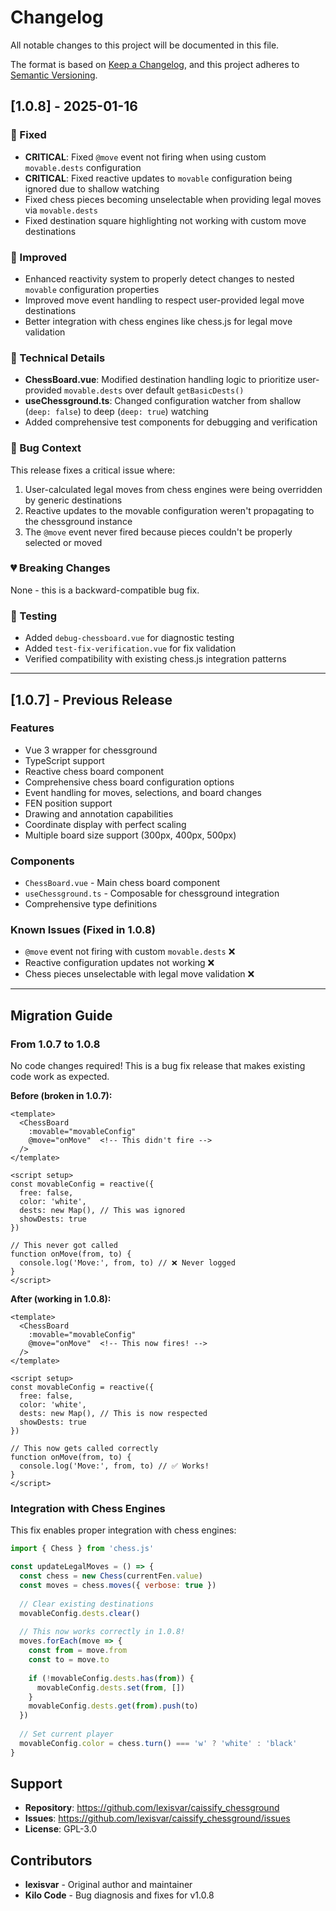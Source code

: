 # Changelog

All notable changes to this project will be documented in this file.

The format is based on [Keep a Changelog](https://keepachangelog.com/en/1.0.0/),
and this project adheres to [Semantic Versioning](https://semver.org/spec/v2.0.0.html).

## [1.0.8] - 2025-01-16

### 🔧 Fixed
- **CRITICAL**: Fixed `@move` event not firing when using custom `movable.dests` configuration
- **CRITICAL**: Fixed reactive updates to `movable` configuration being ignored due to shallow watching
- Fixed chess pieces becoming unselectable when providing legal moves via `movable.dests`
- Fixed destination square highlighting not working with custom move destinations

### 🚀 Improved
- Enhanced reactivity system to properly detect changes to nested `movable` configuration properties
- Improved move event handling to respect user-provided legal move destinations
- Better integration with chess engines like chess.js for legal move validation

### 📝 Technical Details
- **ChessBoard.vue**: Modified destination handling logic to prioritize user-provided `movable.dests` over default `getBasicDests()`
- **useChessground.ts**: Changed configuration watcher from shallow (`deep: false`) to deep (`deep: true`) watching
- Added comprehensive test components for debugging and verification

### 🐛 Bug Context
This release fixes a critical issue where:
1. User-calculated legal moves from chess engines were being overridden by generic destinations
2. Reactive updates to the movable configuration weren't propagating to the chessground instance
3. The `@move` event never fired because pieces couldn't be properly selected or moved

### 💔 Breaking Changes
None - this is a backward-compatible bug fix.

### 🧪 Testing
- Added `debug-chessboard.vue` for diagnostic testing
- Added `test-fix-verification.vue` for fix validation
- Verified compatibility with existing chess.js integration patterns

---

## [1.0.7] - Previous Release

### Features
- Vue 3 wrapper for chessground
- TypeScript support
- Reactive chess board component
- Comprehensive chess board configuration options
- Event handling for moves, selections, and board changes
- FEN position support
- Drawing and annotation capabilities
- Coordinate display with perfect scaling
- Multiple board size support (300px, 400px, 500px)

### Components
- `ChessBoard.vue` - Main chess board component
- `useChessground.ts` - Composable for chessground integration
- Comprehensive type definitions

### Known Issues (Fixed in 1.0.8)
- `@move` event not firing with custom `movable.dests` ❌
- Reactive configuration updates not working ❌
- Chess pieces unselectable with legal move validation ❌

---

## Migration Guide

### From 1.0.7 to 1.0.8

No code changes required! This is a bug fix release that makes existing code work as expected.

**Before (broken in 1.0.7):**
```vue
<template>
  <ChessBoard
    :movable="movableConfig"
    @move="onMove"  <!-- This didn't fire -->
  />
</template>

<script setup>
const movableConfig = reactive({
  free: false,
  color: 'white',
  dests: new Map(), // This was ignored
  showDests: true
})

// This never got called
function onMove(from, to) {
  console.log('Move:', from, to) // ❌ Never logged
}
</script>
```

**After (working in 1.0.8):**
```vue
<template>
  <ChessBoard
    :movable="movableConfig"
    @move="onMove"  <!-- This now fires! -->
  />
</template>

<script setup>
const movableConfig = reactive({
  free: false,
  color: 'white',
  dests: new Map(), // This is now respected
  showDests: true
})

// This now gets called correctly
function onMove(from, to) {
  console.log('Move:', from, to) // ✅ Works!
}
</script>
```

### Integration with Chess Engines

This fix enables proper integration with chess engines:

```javascript
import { Chess } from 'chess.js'

const updateLegalMoves = () => {
  const chess = new Chess(currentFen.value)
  const moves = chess.moves({ verbose: true })
  
  // Clear existing destinations
  movableConfig.dests.clear()
  
  // This now works correctly in 1.0.8!
  moves.forEach(move => {
    const from = move.from
    const to = move.to
    
    if (!movableConfig.dests.has(from)) {
      movableConfig.dests.set(from, [])
    }
    movableConfig.dests.get(from).push(to)
  })
  
  // Set current player
  movableConfig.color = chess.turn() === 'w' ? 'white' : 'black'
}
```

## Support

- **Repository**: https://github.com/lexisvar/caissify_chessground
- **Issues**: https://github.com/lexisvar/caissify_chessground/issues
- **License**: GPL-3.0

## Contributors

- **lexisvar** - Original author and maintainer
- **Kilo Code** - Bug diagnosis and fixes for v1.0.8
